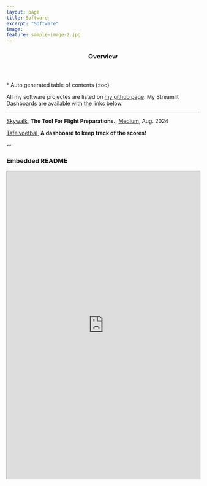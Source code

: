 ```yaml
---
layout: page
title: Software
excerpt: "Software"
image:
feature: sample-image-2.jpg
---
```




<section id="table-of-contents" class="toc">
  <header>
    <h3>Overview</h3>
  </header>
<div id="drawer" markdown="1">
*  Auto generated table of contents
{:toc}
</div>
</section><!-- /#table-of-contents -->


All my software projectes are listed on [my github page](https://github.com/erdogant).
My Streamlit Dashboards are available with the links below.

---

[Skywalk](https://skywalk.streamlit.app/), **The Tool For Flight Preparations.**, [Medium](https://erdogant.medium.com/skywalk-the-tool-for-flight-preparations-51c52d5a1ac0), Aug. 2024

[Tafelvoetbal](https://voetbal.streamlit.app/), **A dashboard to keep track of the scores!**


--


<h3>Embedded README</h3>
<iframe src="https://github.com/erdogant/erdogant/blob/master/README.rst" width="100%" height="800px"></iframe>


